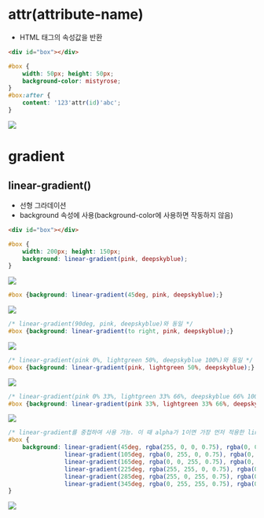 # attr(attribute-name)
* HTML 태그의 속성값을 반환
```html
<div id="box"></div>
```
```css
#box {
    width: 50px; height: 50px;
    background-color: mistyrose;
}
#box:after {
    content: '123'attr(id)'abc';
}
```
<img src="https://user-images.githubusercontent.com/67459853/110311852-b3a68480-8047-11eb-9d97-d1c9f6ab1903.PNG">

# gradient
## linear-gradient()
* 선형 그라데이션
* background 속성에 사용(background-color에 사용하면 작동하지 않음)
```html
<div id="box"></div>
```
```css
#box {
    width: 200px; height: 150px;
    background: linear-gradient(pink, deepskyblue);
}
```
<img src="https://user-images.githubusercontent.com/67459853/110318568-fb7dd980-8050-11eb-9422-cddd2d0e441b.PNG">

```css
#box {background: linear-gradient(45deg, pink, deepskyblue);}
```
<img src="https://user-images.githubusercontent.com/67459853/110318567-fae54300-8050-11eb-87d8-98c5ac28c304.PNG">

```css
/* linear-gradient(90deg, pink, deepskyblue)와 동일 */
#box {background: linear-gradient(to right, pink, deepskyblue);}
```
<img src="https://user-images.githubusercontent.com/67459853/110318563-fa4cac80-8050-11eb-8fbb-119bcbc120f6.PNG">

```css
/* linear-gradient(pink 0%, lightgreen 50%, deepskyblue 100%)와 동일 */
#box {background: linear-gradient(pink, lightgreen 50%, deepskyblue);}
```
<img src="https://user-images.githubusercontent.com/67459853/110318575-fc167000-8050-11eb-9a3a-3269157ddfd7.PNG">

```css
/* linear-gradient(pink 0% 33%, lightgreen 33% 66%, deepskyblue 66% 100%)와 동일 */
#box {background: linear-gradient(pink 33%, lightgreen 33% 66%, deepskyblue 66%);}
```
<img src="https://user-images.githubusercontent.com/67459853/110318573-fc167000-8050-11eb-9187-c58f41339bb0.PNG">

```css
/* linear-gradient를 중첩하여 사용 가능. 이 때 alpha가 1이면 가장 먼저 적용한 linear-gradient만 보임 */
#box {
    background: linear-gradient(45deg, rgba(255, 0, 0, 0.75), rgba(0, 0, 0, 0) 75%),
                linear-gradient(105deg, rgba(0, 255, 0, 0.75), rgba(0, 0, 0, 0) 75%),
                linear-gradient(165deg, rgba(0, 0, 255, 0.75), rgba(0, 0, 0, 0) 75%),
                linear-gradient(225deg, rgba(255, 255, 0, 0.75), rgba(0, 0, 0, 0) 75%),
                linear-gradient(285deg, rgba(255, 0, 255, 0.75), rgba(0, 0, 0, 0) 75%),
                linear-gradient(345deg, rgba(0, 255, 255, 0.75), rgba(0, 0, 0, 0) 75%);
}
```
<img src="https://user-images.githubusercontent.com/67459853/110318570-fb7dd980-8050-11eb-9b45-79d48f3c1fe5.PNG">
